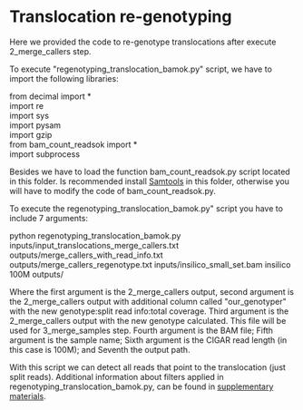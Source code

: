 # Translocation re-genotyping

Here we provided the code to re-genotype translocations after execute 2_merge_callers step.

To execute "regenotyping_translocation_bamok.py" script, we have to import the following libraries:  

from decimal import *  
import re  
import sys  
import pysam  
import gzip  
from bam_count_readsok import *  
import subprocess  

Besides we have to load the function bam_count_readsok.py script located in this folder. Is recommended install [Samtools](https://github.com/samtools/samtools) in this folder, otherwise you will have to modify the code of bam_count_readsok.py.

To execute the regenotyping_translocation_bamok.py" script you have to include 7 arguments:

python regenotyping_translocation_bamok.py inputs/input_translocations_merge_callers.txt outputs/merge_callers_with_read_info.txt outputs/merge_callers_regenotype.txt inputs/insilico_small_set.bam insilico 100M outputs/

Where the first argument is the 2_merge_callers output, second argument is the 2_merge_callers output with additional column called "our_genotyper" with the new genotype:split read info:total coverage. Third argument is the 2_merge_callers output with the new genotype calculated. This file will be used for 3_merge_samples step. Fourth argument is the BAM file; Fifth argument is the sample name; Sixth argument is the CIGAR read length (in this case is 100M); and Seventh the output path.

With this script we can detect all reads that point to the translocation (just split reads). Additional information about filters applied in regenotyping_translocation_bamok.py, can be found in [supplementary materials](https://www.biorxiv.org/content/10.1101/2021.07.20.453041v1).
